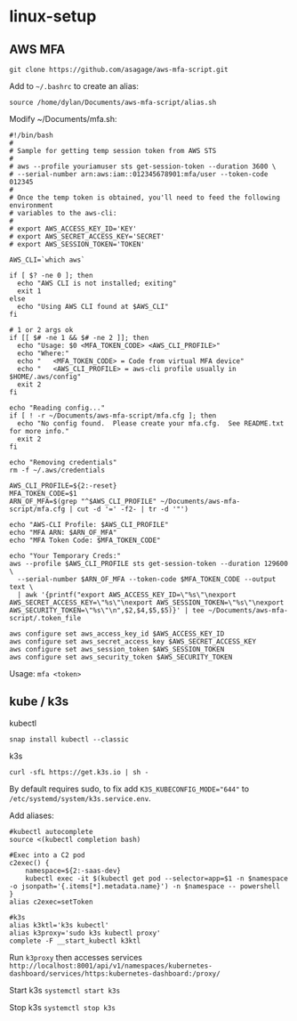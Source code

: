 # linux-setup

## AWS MFA
`git clone https://github.com/asagage/aws-mfa-script.git`

Add to `~/.bashrc` to create an alias:

`source /home/dylan/Documents/aws-mfa-script/alias.sh`

Modify ~/Documents/mfa.sh:
```
#!/bin/bash
#
# Sample for getting temp session token from AWS STS
#
# aws --profile youriamuser sts get-session-token --duration 3600 \
# --serial-number arn:aws:iam::012345678901:mfa/user --token-code 012345
#
# Once the temp token is obtained, you'll need to feed the following environment
# variables to the aws-cli:
#
# export AWS_ACCESS_KEY_ID='KEY'
# export AWS_SECRET_ACCESS_KEY='SECRET'
# export AWS_SESSION_TOKEN='TOKEN'

AWS_CLI=`which aws`

if [ $? -ne 0 ]; then
  echo "AWS CLI is not installed; exiting"
  exit 1
else
  echo "Using AWS CLI found at $AWS_CLI"
fi

# 1 or 2 args ok
if [[ $# -ne 1 && $# -ne 2 ]]; then
  echo "Usage: $0 <MFA_TOKEN_CODE> <AWS_CLI_PROFILE>"
  echo "Where:"
  echo "   <MFA_TOKEN_CODE> = Code from virtual MFA device"
  echo "   <AWS_CLI_PROFILE> = aws-cli profile usually in $HOME/.aws/config"
  exit 2
fi

echo "Reading config..."
if [ ! -r ~/Documents/aws-mfa-script/mfa.cfg ]; then
  echo "No config found.  Please create your mfa.cfg.  See README.txt for more info."
  exit 2
fi

echo "Removing credentials"
rm -f ~/.aws/credentials

AWS_CLI_PROFILE=${2:-reset}
MFA_TOKEN_CODE=$1
ARN_OF_MFA=$(grep "^$AWS_CLI_PROFILE" ~/Documents/aws-mfa-script/mfa.cfg | cut -d '=' -f2- | tr -d '"')

echo "AWS-CLI Profile: $AWS_CLI_PROFILE"
echo "MFA ARN: $ARN_OF_MFA"
echo "MFA Token Code: $MFA_TOKEN_CODE"

echo "Your Temporary Creds:"
aws --profile $AWS_CLI_PROFILE sts get-session-token --duration 129600 \
  --serial-number $ARN_OF_MFA --token-code $MFA_TOKEN_CODE --output text \
  | awk '{printf("export AWS_ACCESS_KEY_ID=\"%s\"\nexport AWS_SECRET_ACCESS_KEY=\"%s\"\nexport AWS_SESSION_TOKEN=\"%s\"\nexport AWS_SECURITY_TOKEN=\"%s\"\n",$2,$4,$5,$5)}' | tee ~/Documents/aws-mfa-script/.token_file

aws configure set aws_access_key_id $AWS_ACCESS_KEY_ID 
aws configure set aws_secret_access_key $AWS_SECRET_ACCESS_KEY
aws configure set aws_session_token $AWS_SESSION_TOKEN
aws configure set aws_security_token $AWS_SECURITY_TOKEN
```

Usage: `mfa <token>`

## kube / k3s
kubectl

`snap install kubectl --classic`

k3s

`curl -sfL https://get.k3s.io | sh -`

By default requires sudo, to fix add `K3S_KUBECONFIG_MODE="644"` to 
`/etc/systemd/system/k3s.service.env`.

Add aliases:
```
#kubectl autocomplete
source <(kubectl completion bash)

#Exec into a C2 pod
c2exec() {
	namespace=${2:-saas-dev}
	kubectl exec -it $(kubectl get pod --selector=app=$1 -n $namespace -o jsonpath='{.items[*].metadata.name}') -n $namespace -- powershell
}
alias c2exec=setToken

#k3s
alias k3ktl='k3s kubectl'
alias k3proxy='sudo k3s kubectl proxy'
complete -F __start_kubectl k3ktl
```

Run `k3proxy` then accesses services `http://localhost:8001/api/v1/namespaces/kubernetes-dashboard/services/https:kubernetes-dashboard:/proxy/`

Start k3s `systemctl start k3s` 

Stop k3s `systemctl stop k3s`
